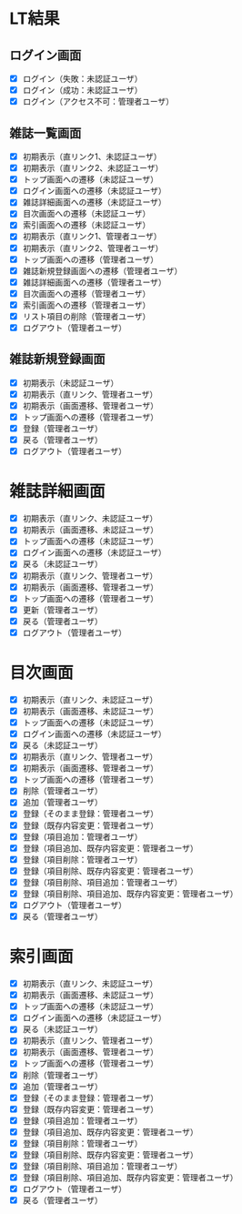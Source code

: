 # LT結果

## ログイン画面
- [x] ログイン（失敗：未認証ユーザ）
- [x] ログイン（成功：未認証ユーザ）
- [x] ログイン（アクセス不可：管理者ユーザ）

## 雑誌一覧画面
- [x] 初期表示（直リンク1、未認証ユーザ）
- [x] 初期表示（直リンク2、未認証ユーザ）
- [x] トップ画面への遷移（未認証ユーザ）
- [x] ログイン画面への遷移（未認証ユーザ）
- [x] 雑誌詳細画面への遷移（未認証ユーザ）
- [x] 目次画面への遷移（未認証ユーザ）
- [x] 索引画面への遷移（未認証ユーザ）
- [x] 初期表示（直リンク1、管理者ユーザ）
- [x] 初期表示（直リンク2、管理者ユーザ）
- [x] トップ画面への遷移（管理者ユーザ）
- [x] 雑誌新規登録画面への遷移（管理者ユーザ）
- [x] 雑誌詳細画面への遷移（管理者ユーザ）
- [x] 目次画面への遷移（管理者ユーザ）
- [x] 索引画面への遷移（管理者ユーザ）
- [x] リスト項目の削除（管理者ユーザ）
- [x] ログアウト（管理者ユーザ）

## 雑誌新規登録画面
- [x] 初期表示（未認証ユーザ）
- [x] 初期表示（直リンク、管理者ユーザ）
- [x] 初期表示（画面遷移、管理者ユーザ）
- [x] トップ画面への遷移（管理者ユーザ）
- [x] 登録（管理者ユーザ）
- [x] 戻る（管理者ユーザ）
- [x] ログアウト（管理者ユーザ）

# 雑誌詳細画面
- [x] 初期表示（直リンク、未認証ユーザ）
- [x] 初期表示（画面遷移、未認証ユーザ）
- [x] トップ画面への遷移（未認証ユーザ）
- [x] ログイン画面への遷移（未認証ユーザ）
- [x] 戻る（未認証ユーザ）
- [x] 初期表示（直リンク、管理者ユーザ）
- [x] 初期表示（画面遷移、管理者ユーザ）
- [x] トップ画面への遷移（管理者ユーザ）
- [x] 更新（管理者ユーザ）
- [x] 戻る（管理者ユーザ）
- [x] ログアウト（管理者ユーザ）

# 目次画面
- [x] 初期表示（直リンク、未認証ユーザ）
- [x] 初期表示（画面遷移、未認証ユーザ）
- [x] トップ画面への遷移（未認証ユーザ）
- [x] ログイン画面への遷移（未認証ユーザ）
- [x] 戻る（未認証ユーザ）
- [x] 初期表示（直リンク、管理者ユーザ）
- [x] 初期表示（画面遷移、管理者ユーザ）
- [x] トップ画面への遷移（管理者ユーザ）
- [x] 削除（管理者ユーザ）
- [x] 追加（管理者ユーザ）
- [x] 登録（そのまま登録：管理者ユーザ）
- [x] 登録（既存内容変更：管理者ユーザ）
- [x] 登録（項目追加：管理者ユーザ）
- [x] 登録（項目追加、既存内容変更：管理者ユーザ）
- [x] 登録（項目削除：管理者ユーザ）
- [x] 登録（項目削除、既存内容変更：管理者ユーザ）
- [x] 登録（項目削除、項目追加：管理者ユーザ）
- [x] 登録（項目削除、項目追加、既存内容変更：管理者ユーザ）
- [x] ログアウト（管理者ユーザ）
- [x] 戻る（管理者ユーザ）

# 索引画面
- [x] 初期表示（直リンク、未認証ユーザ）
- [x] 初期表示（画面遷移、未認証ユーザ）
- [x] トップ画面への遷移（未認証ユーザ）
- [x] ログイン画面への遷移（未認証ユーザ）
- [x] 戻る（未認証ユーザ）
- [x] 初期表示（直リンク、管理者ユーザ）
- [x] 初期表示（画面遷移、管理者ユーザ）
- [x] トップ画面への遷移（管理者ユーザ）
- [x] 削除（管理者ユーザ）
- [x] 追加（管理者ユーザ）
- [x] 登録（そのまま登録：管理者ユーザ）
- [x] 登録（既存内容変更：管理者ユーザ）
- [x] 登録（項目追加：管理者ユーザ）
- [x] 登録（項目追加、既存内容変更：管理者ユーザ）
- [x] 登録（項目削除：管理者ユーザ）
- [x] 登録（項目削除、既存内容変更：管理者ユーザ）
- [x] 登録（項目削除、項目追加：管理者ユーザ）
- [x] 登録（項目削除、項目追加、既存内容変更：管理者ユーザ）
- [x] ログアウト（管理者ユーザ）
- [x] 戻る（管理者ユーザ）
